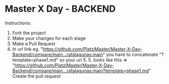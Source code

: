 # Master X Day - BACKEND

Instructions:

1. Fork the project
2. Make your changes for each stage
3. Make a Pull Request
4. In url link eg. "https://github.com/PlatziMaster/Master-X-Day-Backend/compare/main...rafalagunas:main" you have to concatenate "?template=phase1.md" so your url 5. 5. looks like this => "https://github.com/PlatziMaster/Master-X-Day-Backend/compare/main...rafalagunas:main?template=phase1.md"
Create the pull request
